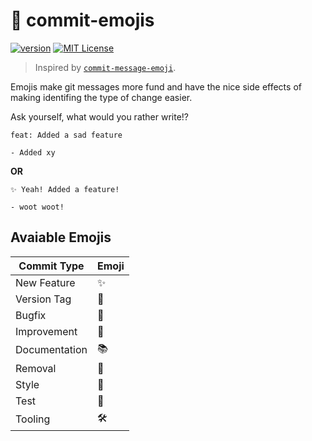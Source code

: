 # 🕺 commit-emojis

[![version][version-badge]][package] [![MIT License][license-badge]][license]

> Inspired by [`commit-message-emoji`](https://github.com/dannyfritz/commit-message-emoji).

Emojis make git messages more fund and have the nice side effects of making identifing the type of change easier.

Ask yourself, what would you rather write!?

```
feat: Added a sad feature

- Added xy
```

**OR**

```
✨ Yeah! Added a feature!

- woot woot!
```

## Avaiable Emojis

| Commit Type   | Emoji |
| ------------- | ----- |
| New Feature   | ✨     |
| Version Tag   | 🔖    |
| Bugfix        | 🐛    |
| Improvement   | 🌈    |
| Documentation | 📚    |
| Removal       | 💩    |
| Style         | 🎨    |
| Test          | 🚨    |
| Tooling       | 🛠    |

<!-- LINKS -->

[license]: https://github.com/sebald/commit-emojis/blob/master/LICENCE
[license-badge]: https://img.shields.io/npm/l/commit-emojis.svg?style=flat-square
[package]: https://www.npmjs.com/package/commit-emojis
[version-badge]: https://img.shields.io/npm/v/commit-emojis.svg?style=flat-square